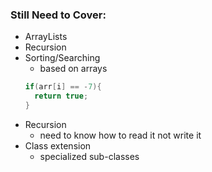 ### Still Need to Cover:
+ ArrayLists
+ Recursion
+ Sorting/Searching
  + based on arrays
  ``` java
  if(arr[i] == -7){
    return true;
  }
  ```
+ Recursion
  + need to know how to read it not write it
+ Class extension
  + specialized sub-classes
